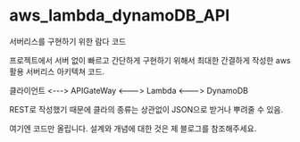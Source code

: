 # aws_lambda_dynamoDB_API
서버리스를 구현하기 위한 람다 코드

프로젝트에서 서버 없이 빠르고 간단하게 구현하기 위해서 최대한 간결하게 작성한 aws 활용 서버리스 아키텍쳐 코드.

클라이언트 <---> APIGateWay <---> Lambda <---> DynamoDB

REST로 작성했기 때문에 클라의 종류는 상관없이 JSON으로 받거나 뿌려줄 수 있음.

여기엔 코드만 올립니다. 설계와 개념에 대한 것은 제 블로그를 참조해주세요.
